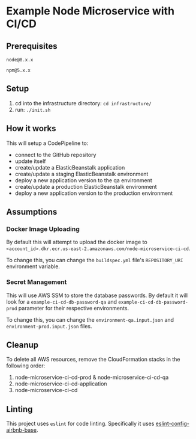 # Example Node Microservice with CI/CD

## Prerequisites

`node@8.x.x`

`npm@5.x.x`
## Setup

1. cd into the infrastructure directory: `cd infrastructure/`
2. run: `./init.sh`

## How it works

This will setup a CodePipeline to:

* connect to the GitHub repository
* update itself
* create/update a ElasticBeanstalk application
* create/update a staging ElasticBeanstalk environment
* deploy a new application version to the qa environment
* create/update a production ElasticBeanstalk environment
* deploy a new application version to the production environment

## Assumptions
### Docker Image Uploading
By default this will attempt to upload the docker image to `<account_id>.dkr.ecr.us-east-2.amazonaws.com/node-microservice-ci-cd`.

To change this, you can change the `buildspec.yml` file's `REPOSITORY_URI` environment variable.

### Secret Management 
This will use AWS SSM to store the database passwords. By default it will look for a `example-ci-cd-db-password-qa` and `example-ci-cd-db-password-prod` parameter for their respective environments. 

To change this, you can change the `environment-qa.input.json` and `environment-prod.input.json` files. 

## Cleanup

To delete all AWS resources, remove the CloudFormation stacks in the following order:

1. node-microservice-ci-cd-prod & node-microservice-ci-cd-qa
2. node-microservice-ci-cd-application
3. node-microservice-ci-cd

## Linting
This project uses `eslint` for code linting. Specifically it uses [eslint-config-airbnb-base](https://www.npmjs.com/package/eslint-config-airbnb-base).
